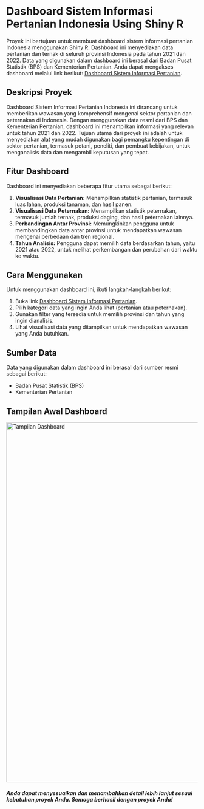 # Dashboard Sistem Informasi Pertanian Indonesia Using Shiny R
Proyek ini bertujuan untuk membuat dashboard sistem informasi pertanian Indonesia menggunakan Shiny R. Dashboard ini menyediakan data pertanian dan ternak di seluruh provinsi Indonesia pada tahun 2021 dan 2022. Data yang digunakan dalam dashboard ini berasal dari Badan Pusat Statistik (BPS) dan Kementerian Pertanian. Anda dapat mengakses dashboard melalui link berikut:  [Dashboard Sistem Informasi Pertanian](https://daniswaraap.shinyapps.io/SIpertanian/).

## Deskripsi Proyek

Dashboard Sistem Informasi Pertanian Indonesia ini dirancang untuk memberikan wawasan yang komprehensif mengenai sektor pertanian dan peternakan di Indonesia. Dengan menggunakan data resmi dari BPS dan Kementerian Pertanian, dashboard ini menampilkan informasi yang relevan untuk tahun 2021 dan 2022. Tujuan utama dari proyek ini adalah untuk menyediakan alat yang mudah digunakan bagi pemangku kepentingan di sektor pertanian, termasuk petani, peneliti, dan pembuat kebijakan, untuk menganalisis data dan mengambil keputusan yang tepat.

## Fitur Dashboard

Dashboard ini menyediakan beberapa fitur utama sebagai berikut:

1. **Visualisasi Data Pertanian:** Menampilkan statistik pertanian, termasuk luas lahan, produksi tanaman, dan hasil panen.
2. **Visualisasi Data Peternakan:** Menampilkan statistik peternakan, termasuk jumlah ternak, produksi daging, dan hasil peternakan lainnya.
3. **Perbandingan Antar Provinsi:** Memungkinkan pengguna untuk membandingkan data antar provinsi untuk mendapatkan wawasan mengenai perbedaan dan tren regional.
4. **Tahun Analisis:** Pengguna dapat memilih data berdasarkan tahun, yaitu 2021 atau 2022, untuk melihat perkembangan dan perubahan dari waktu ke waktu.

## Cara Menggunakan

Untuk menggunakan dashboard ini, ikuti langkah-langkah berikut:

1. Buka link [Dashboard Sistem Informasi Pertanian](https://daniswaraap.shinyapps.io/SIpertanian/).
2. Pilih kategori data yang ingin Anda lihat (pertanian atau peternakan).
3. Gunakan filter yang tersedia untuk memilih provinsi dan tahun yang ingin dianalisis.
4. Lihat visualisasi data yang ditampilkan untuk mendapatkan wawasan yang Anda butuhkan.

## Sumber Data

Data yang digunakan dalam dashboard ini berasal dari sumber resmi sebagai berikut:
- Badan Pusat Statistik (BPS)
- Kementerian Pertanian

## Tampilan Awal Dashboard
<img width="947" alt="Tampilan Dashboard" src="https://github.com/Daniswara369/Dashboard-Pertanian-Indonesia-Using-Shiny-R/assets/146355176/1d6f5ac6-d992-42b7-b4b2-ffa669291767">



##### Anda dapat menyesuaikan dan menambahkan detail lebih lanjut sesuai kebutuhan proyek Anda. Semoga berhasil dengan proyek Anda!
